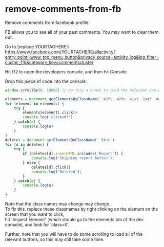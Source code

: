 # remove-comments-from-fb
Remove comments from facebook profile.

FB allows you to see all of your past comments. You may want to clear them out. 
  
Go to (replace YOURTAGHERE): https://www.facebook.com/YOURTAGHERE/allactivity?entry_point=www_top_menu_button&privacy_source=activity_log&log_filter=cluster_116&category_key=commentscluster
  
Hit f12 to open the developers console, and then hit Console.  
  
Drop this piece of code into the console:  

```javascript
window.scrollBy(0, 10000) // Do this a bunch to load the relevant dom elements.

elements = document.getElementsByClassName('_42ft _42fu _4-s1 _2agf _4o_4 _p _42gx')
for (element in elements) {
	try {
    	elements[element].click()
		console.log('clicked?')
    } catch(e) {
		console.log(e)
	}
}
deletes = document.getElementsByClassName('_54nc')
for (d in deletes) {
	try {
		if (deletes[d].innerHTML.includes('Report')) {
			console.log('Skipping report button');
        } else {
			deletes[d].click()
			console.log('Deleted');
        }
    } catch(e) {
		console.log(e)
    }
}
```
Note that the class names may change may change.  
To fix this, replace those classnames by right clicking on the element on the screen that you want to click,  
hit 'Inspect Element' (which should go to the elements tab of the dev console), and look for 'class=X'. 

Further, note that you will have to do some scrolling to load all of the relevant buttons, so this may still take some time.
